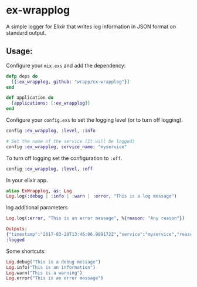 # ex-wrapplog

A simple logger for Elixir that writes log information in JSON format on standard output.

## Usage:

Configure your `mix.exs` and add the dependency:

``` elixir
defp deps do
  [{:ex_wrapplog, github: "wrapp/ex-wrapplog"}]
end

def application do
  [applications: [:ex_wrapplog]]
end
```
Configure your `config.exs` to set the logging level (or to turn off logging).
``` elixir
config :ex_wrapplog, :level, :info

# Set the name of the service (It will be logged)
config :ex_wrapplog, service_name: "myservice"
```
To turn off logging set the configuration to `:off`.
``` elixir
config :ex_wrapplog, :level, :off
```

In your elixir app.

``` elixir
alias ExWrapplog, as: Log
Log.log(:debug | :info | :warn | :error, "This is a log message")
```

log additional parameters

``` elixir
Log.log(:error, "This is an error message", %{reason: "Any reason"})

Outputs:
{"timestamp":"2017-03-28T13:46:06.989172Z","service":"myservice","reason":"Any reason", "msg":"This is an error message","level":"error"}
:logged
```

Some shortcuts: 

``` elixir
Log.debug("This is a debug message")
Log.info("This is an information")
Log.warn("This is a warning")
Log.error("This is an error message")
```

